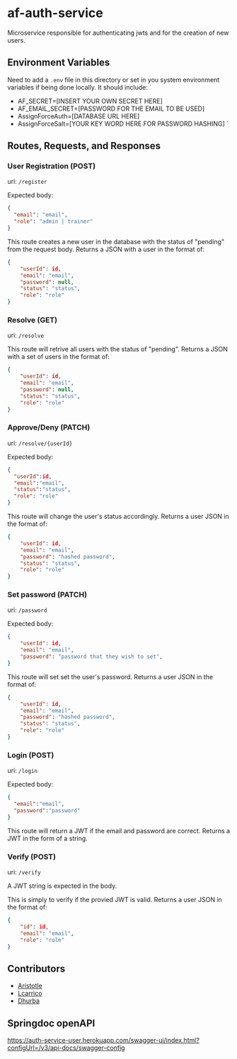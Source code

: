 # af-auth-service
Microservice responsible for authenticating jwts and for the creation of new users.

## Environment Variables
Need to add a `.env` file in this directory or set in you system environment variables if being done locally.
It should include: 
`
- AF_SECRET=[INSERT YOUR OWN SECRET HERE]
- AF_EMAIL_SECRET=[PASSWORD FOR THE EMAIL TO BE USED]
- AssignForceAuth=[DATABASE URL HERE]
- AssignForceSalt=[YOUR KEY WORD HERE FOR PASSWORD HASHING]
`
## Routes, Requests, and Responses
### User Registration (POST)
uri: `/register`

Expected body:
```json
{
  "email": "email",
  "role": "admin | trainer"
}
```
This route creates a new user in the database with the status of "pending" from the request body.
Returns a JSON with a user in the format of:
```json
{
    "userId": id,
    "email": "email",
    "password": null,
    "status": "status",
    "role": "role"
}
```
### Resolve (GET)
uri: `/resolve`

This route will retrive all users with the status of "pending".
Returns a JSON with a set of users in the format of:
```json
{
    "userId": id,
    "email": "email",
    "password": null,
    "status": "status",
    "role": "role"
}
```

### Approve/Deny (PATCH)
uri: `/resolve/{userId}`

Expected body:
```json
{
  "userId":id,
  "email":"email",
  "status":"status",
  "role": "role"
}
```
This route will change the user's status accordingly.
Returns a user JSON in the format of:
```json
{
    "userId": id,
    "email": "email",
    "password": "hashed password",
    "status": "status",
    "role": "role"
}
```
### Set password (PATCH)
uri: `/password`

Expected body:
```json
{
    "userId": id,
    "email": "email",
    "password": "password that they wish to set",
}
```
This route will set set the user's password.
Returns a user JSON in the format of:
```json
{
    "userId": id,
    "email": "email",
    "password": "hashed password",
    "status": "status",
    "role": "role"
}
```
### Login (POST)
uri: `/login`

Expected body:
```json
{
  "email":"email",
  "password":"password"
}
```
This route will return a JWT if the email and password are correct.
Returns a JWT in the form of a string.

### Verify (POST)
uri: `/verify`

A JWT string is expected in the body.

This is simply to verify if the provied JWT is valid.
Returns a user JSON in the format of:
```json
{
    "id": id,
    "email": "email",
    "role": "role"
}
```

## Contributors
- [Aristotle](https://github.com/StotTot)
- [Lcarrico](https://github.com/Lcarrico)
- [Dhurba](https://github.com/dhurba212)

## Springdoc openAPI
https://auth-service-user.herokuapp.com/swagger-ui/index.html?configUrl=/v3/api-docs/swagger-config